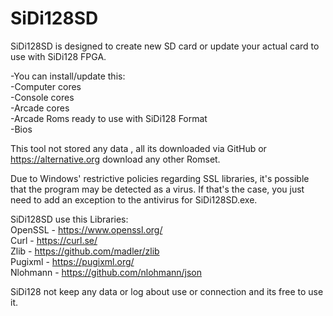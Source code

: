 # SiDi128SD
SiDi128SD is designed to create new SD card or update your actual card to use with SiDi128 FPGA.  

-You can install/update this:  
-Computer cores  
-Console cores  
-Arcade cores  
-Arcade Roms ready to use with SiDi128 Format  
-Bios  

This tool not stored any data , all its downloaded via GitHub or https://alternative.org download any other Romset.  

Due to Windows' restrictive policies regarding SSL libraries, it's possible that the program may be detected as a virus. If that's the case, you just need to add an exception to the antivirus for SiDi128SD.exe.  

SiDi128SD use this Libraries:  
OpenSSL - https://www.openssl.org/  
Curl  - https://curl.se/  
Zlib - https://github.com/madler/zlib  
Pugixml - https://pugixml.org/  
Nlohmann - https://github.com/nlohmann/json

SiDi128 not keep any data or log about use or connection and its free to use it.


